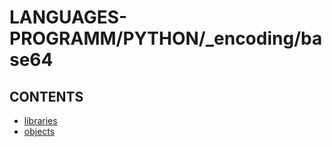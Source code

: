 # LANGUAGES-PROGRAMM/PYTHON/_encoding/base64

## CONTENTS  
*	[libraries](libraries.md)  
*	[objects](objects.md)  

